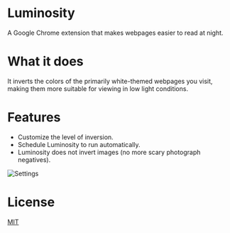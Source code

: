 Luminosity
===
A Google Chrome extension that makes webpages easier to read at night.

What it does
===
It inverts the colors of the primarily white-themed webpages you visit, making them more suitable for viewing in low light conditions.

Features
===
* Customize the level of inversion.
* Schedule Luminosity to run automatically.
* Luminosity does not invert images (no more scary photograph negatives).

![Settings](http://cl.ly/image/1A3m3g3K2q3m/Screen%20Shot%202014-10-21%20at%206.30.26%20PM%20copy.png)


License
===
[MIT](opensource.org/licenses/MIT)
